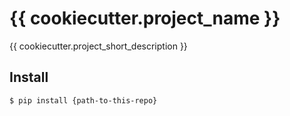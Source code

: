 # {{ cookiecutter.project_name }}

{{ cookiecutter.project_short_description }}

## Install

```bash
$ pip install {path-to-this-repo}
```

